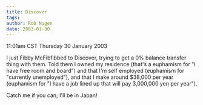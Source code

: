 ```yaml
---
title: Discover
tags: 
author: Rob Nugen
date: 2003-01-30
---
```


<p class=date>11:01am CST Thursday 30 January 2003</p>

<p>I just Fibby McFibfibbed to Discover, trying to get a 0% balance
transfer thing with them.  Told them I owned my residence (that's
a euphamism for "I have free room and board") and that I'm self
employed (euphamism for "currently unemployed"), and that I make
around $38,000 per year (euphamism for "I have a job lined up that
will pay 3,000,000 yen per year").</p>

<p>Catch me if you can; I'll be in Japan!</p>
